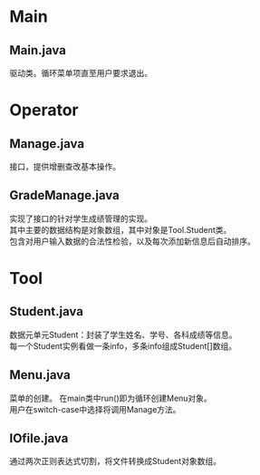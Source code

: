 # Main
## Main.java
驱动类。循环菜单项直至用户要求退出。
# Operator
## Manage.java
接口，提供增删查改基本操作。
## GradeManage.java
实现了接口的针对学生成绩管理的实现。    
其中主要的数据结构是对象数组，其中对象是Tool.Student类。    
包含对用户输入数据的合法性检验，以及每次添加新信息后自动排序。
# Tool
## Student.java
数据元单元Student：封装了学生姓名、学号、各科成绩等信息。    
每一个Student实例看做一条info，多条info组成Student[]数组。
## Menu.java
菜单的创建。  在main类中run()即为循环创建Menu对象。    
用户在switch-case中选择将调用Manage方法。  
## IOfile.java
通过两次正则表达式切割，将文件转换成Student对象数组。


